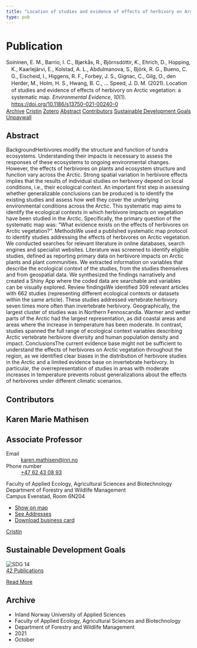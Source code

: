 ```yaml
---
title: "Location of studies and evidence of effects of herbivory on Arctic vegetation: a systematic map"
type: pub
---
```

<h1>Publication</h1>
<article id="csl-bib-container-6K493B8X" class="csl-bib-container">
  <div class="csl-bib-body" style="line-height: 1.35; padding-left: 1em; text-indent:-1em;">
  <div class="csl-entry">Soininen, E. M., Barrio, I. C., Bj&#xF8;rk&#xE5;s, R., Bj&#xF6;rnsd&#xF3;ttir, K., Ehrich, D., Hopping, K., Kaarlej&#xE4;rvi, E., Kolstad, A. L., Abdulmanova, S., Bj&#xF6;rk, R. G., Bueno, C. G., Eischeid, I., Higgens, R. F., Forbey, J. S., Gignac, C., Gilg, O., den Herder, M., Holm, H. S., Hwang, B. C., &#x2026; Speed, J. D. M. (2021). Location of studies and evidence of effects of herbivory on Arctic vegetation: a systematic map. <i>Environmental Evidence</i>, <i>10</i>(1). <a href="https://doi.org/10.1186/s13750-021-00240-0">https://doi.org/10.1186/s13750-021-00240-0</a></div>
</div>
  <div class="csl-bib-buttons">
    <a href="#taxonomy-article-6K493B8X" class="csl-bib-button">Archive</a>
    <a href="https://app.cristin.no/results/show.jsf?id=1946592" alt="Cristin URL" class="csl-bib-button">Cristin</a>
    <a href="http://zotero.org/groups/5022929/items/6K493B8X" alt="Zotero URL" class="csl-bib-button">Zotero</a>
    <a href="#abstract-article-6K493B8X" class="csl-bib-button">Abstract</a>
    <a href="#contributors-article-6K493B8X" class="csl-bib-button">Contributors</a>
    <a href="#sdg-article-6K493B8X" class="csl-bib-button">Sustainable Development Goals</a>
    <a href="https://environmentalevidencejournal.biomedcentral.com/track/pdf/10.1186/s13750-021-00240-0" class="csl-bib-button">Unpaywall</a>
  </div>
  <div id="csl-bib-meta-container-6K493B8X"></div>
</article>
<div id="csl-bib-meta-6K493B8X" class="csl-bib-meta">
  <article id="abstract-article-6K493B8X" class="abstract-article">
    <h1>Abstract</h1>
    BackgroundHerbivores modify the structure and function of tundra ecosystems. Understanding their impacts is necessary to assess the responses of these ecosystems to ongoing environmental changes. However, the effects of herbivores on plants and ecosystem structure and function vary across the Arctic. Strong spatial variation in herbivore effects implies that the results of individual studies on herbivory depend on local conditions, i.e., their ecological context. An important first step in assessing whether generalizable conclusions can be produced is to identify the existing studies and assess how well they cover the underlying environmental conditions across the Arctic. This systematic map aims to identify the ecological contexts in which herbivore impacts on vegetation have been studied in the Arctic. Specifically, the primary question of the systematic map was: “What evidence exists on the effects of herbivores on Arctic vegetation?”. MethodsWe used a published systematic map protocol to identify studies addressing the effects of herbivores on Arctic vegetation. We conducted searches for relevant literature in online databases, search engines and specialist websites. Literature was screened to identify eligible studies, defined as reporting primary data on herbivore impacts on Arctic plants and plant communities. We extracted information on variables that describe the ecological context of the studies, from the studies themselves and from geospatial data. We synthesized the findings narratively and created a Shiny App where the coded data are searchable and variables can be visually explored. Review findingsWe identified 309 relevant articles with 662 studies (representing different ecological contexts or datasets within the same article). These studies addressed vertebrate herbivory seven times more often than invertebrate herbivory. Geographically, the largest cluster of studies was in Northern Fennoscandia. Warmer and wetter parts of the Arctic had the largest representation, as did coastal areas and areas where the increase in temperature has been moderate. In contrast, studies spanned the full range of ecological context variables describing Arctic vertebrate herbivore diversity and human population density and impact. ConclusionsThe current evidence base might not be sufficient to understand the effects of herbivores on Arctic vegetation throughout the region, as we identified clear biases in the distribution of herbivore studies in the Arctic and a limited evidence base on invertebrate herbivory. In particular, the overrepresentation of studies in areas with moderate increases in temperature prevents robust generalizations about the effects of herbivores under different climatic scenarios.
  </article>
  <article id="contributors-article-6K493B8X" class="contributors-article">
    <h1>Contributors</h1>
    <div class="personas">
<div class="vrtx-hinn-person-card">
<div class="photo">
<i class="lar la-user-circle missing-person"></i>
</div>
<div class="info">
<hgroup><h1>Karen Marie Mathisen</h1>
<h2>Associate Professor</h2>
</hgroup><dl>
<dt>Email</dt>
<dd>
<a href="mailto:karen.mathisen@inn.no">karen.mathisen@inn.no</a>
</dd>
<dt>Phone number</dt>
<dd><a href="tel:+4762430893">
+47 62 43 08 93
</a></dd>
</dl>
<p>
Faculty of Applied Ecology, Agricultural Sciences and Biotechnology<br>
Department of Forestry and Wildlife Management<br>
Campus Evenstad,
Room 6N204
</p>
<ul class="vrtx-hinn-links">
<li><a href="https://www.google.com/maps?q=61.42516,11.07813">Show on map</a></li>
<li><a href="https://www.inn.no/english/find-an-employee/karen-mathisen.html#vrtx-hinn-addresses">See Addresses</a></li>
<li><a href="https://www.inn.no/english/find-an-employee/karen-mathisen.html?vrtx=vcf">Download business card</a></li>
</ul>
</div>
</div>
<a href="https://app.cristin.no/persons/show.jsf?id=328273" alt="Cristin URL" class="personas-cristin">Cristin</a>
</div>
  </article>
  <article id="sdg-article-6K493B8X" class="sdg-article">
    <h1>Sustainable Development Goals</h1>
    <div class="sdg-container"><div id="sdg14" class="sdg">
<img src="{{< params subfolder >}}images/sdg/sdg14_en.png" class="image" alt="SDG 14">
<div class="sdg-overlay">
<a href="{{< params subfolder >}}en/archive/?sdg=14#archive" class="sdg-publication-count"><span>42</span> Publications</a>
<p><a href="https://sdgs.un.org/goals/goal14" class="sdg-read-more">Read More</a></p>
</div>
</div></div>
  </article>
  <article id="taxonomy-article-6K493B8X" class="taxonomy-article">
    <h1>Archive</h1>
    <ul>
      <li>Inland Norway University of Applied Sciences</li>
      <li>Faculty of Applied Ecology, Agricultural Sciences and Biotechnology</li>
      <li>Department of Forestry and Wildlife Management</li>
      <li>2021</li>
      <li>October</li>
    </ul>
  </article>
</div>
